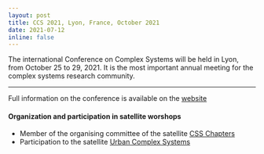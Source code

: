 ```yaml
---
layout: post
title: CCS 2021, Lyon, France, October 2021
date: 2021-07-12
inline: false
---
```


The international Conference on Complex Systems will be held in Lyon, from October 25 to 29, 2021. It is the most important annual meeting for the complex systems research community.

***

Full information on the conference is available on the [website](https://ccs2021.univ-lyon1.fr/#HOME)

#### Organization and participation in satellite worshops
* Member of the organising committee of the satellite [CSS Chapters](https://compsysfrance.wixsite.com/chapters)
* Participation to the satellite [Urban Complex Systems](https://urbcompsys.github.io/)


